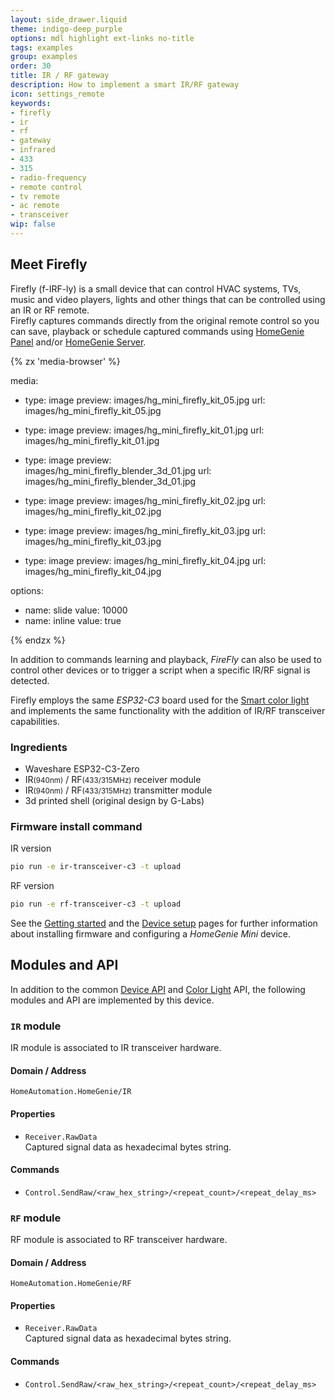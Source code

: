 ```yaml
---
layout: side_drawer.liquid
theme: indigo-deep_purple
options: mdl highlight ext-links no-title
tags: examples
group: examples
order: 30
title: IR / RF gateway
description: How to implement a smart IR/RF gateway
icon: settings_remote
keywords:
- firefly
- ir
- rf
- gateway
- infrared
- 433
- 315
- radio-frequency
- remote control
- tv remote
- ac remote
- transceiver
wip: false
---
```


## Meet Firefly

Firefly (f-IRF-ly) is a small device that can control HVAC systems, TVs, music and video players,
lights and other things that can be controlled using an IR or RF remote.  
Firefly captures commands directly from the original remote control so you can
save, playback or schedule captured commands using [HomeGenie Panel](../../../../panel)
and/or [HomeGenie Server](../../../../server).


<div layout="row center-center">
<div style="min-width: 360px;max-width: 420px;width: 100%;"><div class="media-container" style="height: auto; aspect-ratio: 15/12">
{% zx 'media-browser' %}

media:

- type: image
  preview: images/hg_mini_firefly_kit_05.jpg
  url: images/hg_mini_firefly_kit_05.jpg

- type: image
  preview: images/hg_mini_firefly_kit_01.jpg
  url: images/hg_mini_firefly_kit_01.jpg

- type: image
  preview: images/hg_mini_firefly_blender_3d_01.jpg
  url: images/hg_mini_firefly_blender_3d_01.jpg

- type: image
  preview: images/hg_mini_firefly_kit_02.jpg
  url: images/hg_mini_firefly_kit_02.jpg

- type: image
  preview: images/hg_mini_firefly_kit_03.jpg
  url: images/hg_mini_firefly_kit_03.jpg

- type: image
  preview: images/hg_mini_firefly_kit_04.jpg
  url: images/hg_mini_firefly_kit_04.jpg

options:
- name: slide
  value: 10000
- name: inline
  value: true

{% endzx %}
</div></div></div>


In addition to commands learning and playback, *FireFly* can also be used to control
other devices or to trigger a script when a specific IR/RF signal is detected.

Firefly employs the same *ESP32-C3* board used for the [Smart color light](../smart-led) and
implements the same functionality with the addition of IR/RF transceiver capabilities.



<!--

// TODO: pics

- TODO: show Script record/save in HG Panel
- TODO: show Remote control feature in HG Server (maybe link old video?)

-->



### Ingredients

- Waveshare ESP32-C3-Zero
- IR<small>(940nm)</small> / RF<small>(433/315MHz)</small> receiver module
- IR<small>(940nm)</small> / RF<small>(433/315MHz)</small> transmitter module
- 3d printed shell (original design by G-Labs)



### Firmware install command

IR version

```bash
pio run -e ir-transceiver-c3 -t upload
```

RF version

```bash
pio run -e rf-transceiver-c3 -t upload
```


See the [Getting started](../../getting-started) and the [Device setup](../../device-setup) pages
for further information about installing firmware and configuring a *HomeGenie Mini* device.


<a name="api"></a>
## Modules and API

In addition to the common [Device API](../../programming/api) and [Color Light](../smart-led#api) API,
the following modules and API are implemented by this device.


### `IR` module

IR module is associated to IR transceiver hardware.

#### Domain / Address

`HomeAutomation.HomeGenie/IR`

#### Properties

- `Receiver.RawData`  
  Captured signal data as hexadecimal bytes string. 

#### Commands

- `Control.SendRaw/<raw_hex_string>/<repeat_count>/<repeat_delay_ms>`



### `RF` module

RF module is associated to RF transceiver hardware.

#### Domain / Address

`HomeAutomation.HomeGenie/RF`

#### Properties

- `Receiver.RawData`  
  Captured signal data as hexadecimal bytes string.

#### Commands

- `Control.SendRaw/<raw_hex_string>/<repeat_count>/<repeat_delay_ms>`
